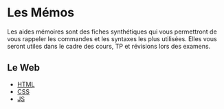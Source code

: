 # Les Mémos

Les aides mémoires sont des fiches synthétiques qui vous permettront de vous rappeler les commandes et les syntaxes les plus utilisées. Elles vous seront utiles dans le cadre des cours, TP et révisions lors des examens.

## Le Web
  - [HTML](/memo/html.md)
  - [CSS](/memo/css.md)
  - [JS](/memo/js.md)
